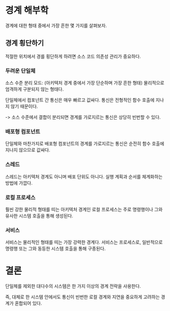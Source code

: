 # 경계 해부학

경계에 대한 형태 중에서 가장 흔한 몇 가지를 살펴보자.

## 경계 횡단하기

적절한 위치에서 경를 횡단하게 하려면 소스 코드 의존성 관리가 중요하다.

### 두려운 단일체

소스 수준 분리 모드: (아키텍처 경계 중에서 가장 단순하며 가장 흔한 형태) 물리적으로 엄격하게 구분되지 않는 형태다.

단일체에서 컴포넌트 간 통신은 매우 빠르고 값싸다. 통신은 전형적인 함수 호출에 지나지 않기 때문이다.

-> 소스 수준에서 결합이 분리되면 경계를 가로지르는 통신은 상당히 빈번할 수 있다.

### 배포형 컴포넌트

단일체와 마찬가지로 배포형 컴포넌트의 경계를 가로지르는 통신은 순전히 함수 호출에 지나지 않으므로 값싸다.

### 스레드

스레드는 아키텍처 경계도 아니며 배포 단위도 아니다. 실행 계획과 순서를 체계화하는 방법에 가깝다.

### 로컬 프로세스

훨씬 강한 물리적 형태를 띠는 아키텍처 경계인 로컬 프로세스는 주로 명령행이나 그와 유사한 시스템 호출을 통해 생성된다.

### 서비스

서비스는 물리적인 형태를 띠는 가장 강력한 경계다. 서비스는 프로세스로, 일반적으로 명령행 또는 그와 동등한 시스템 호출을 통해 구종된다.

# 결론

단일체를 제외한 대다수의 시스템은 한 가지 이상의 경계 전략을 사용한다. 

즉, 대체로 한 시스템 안에서도 통신이 빈번한 로컬 경계와 지연을 중요하게 고려하는 경계가 혼합되어 있다.
